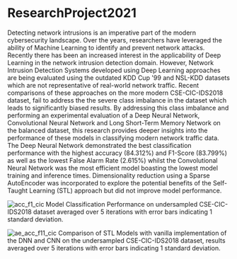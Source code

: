 # ResearchProject2021
Detecting network intrusions is an imperative part of the modern cybersecurity landscape. Over the years, researchers have leveraged the ability of Machine Learning to identify and prevent network attacks. Recently there has been an increased interest in the applicability of Deep Learning in the network intrusion detection domain. However, Network Intrusion Detection Systems developed using Deep Learning approaches are being evaluated using the outdated KDD Cup '99 and NSL-KDD datasets which are not representative of real-world network traffic. Recent comparisons of these approaches on the more modern CSE-CIC-IDS2018 dataset, fail to address the the severe class imbalance in the dataset which leads to significantly biased results. By addressing this class imbalance and performing an experimental evaluation of a Deep Neural Network, Convolutional Neural Network and Long Short-Term Memory Network on the balanced dataset, this research provides deeper insights into the performance of these models in classifying modern network traffic data. The Deep Neural Network demonstrated the best classification performance with the highest accuracy (84.312\%) and F1-Score (83.799\%) as well as the lowest False Alarm Rate (2.615\%) whilst the Convolutional Neural Network was the most efficient model boasting the lowest model training and inference times. Dimensionality reduction using a Sparse AutoEncoder was incorporated to explore the potential benefits of the Self-Taught Learning (STL) approach but did not improve model performance. 



![acc_f1_cic](https://user-images.githubusercontent.com/60913244/143551633-45c04216-a56d-4020-bf91-5b66df065ecc.jpg)
Model Classification Performance on undersampled CSE-CIC-IDS2018 dataset averaged over 5 iterations with error bars indicating 1 standard deviation.


![ae_acc_f11_cic](https://user-images.githubusercontent.com/60913244/143551639-17cb3971-4283-43d1-baab-d80f5598ffc4.jpg)
Comparison of STL Models with vanilla implementation of the DNN and CNN on the undersampled CSE-CIC-IDS2018 dataset, results averaged over 5 iterations with error bars indicating 1 standard deviation.
